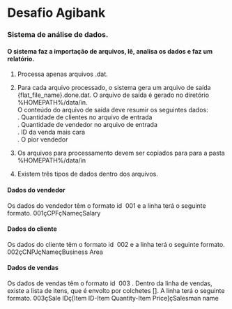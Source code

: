 # Desafio Agibank

### Sistema de análise de dados.

#### O sistema faz a importação de arquivos, lê, analisa os dados e faz um relatório.  
1. Processa apenas arquivos .dat.
2. Para cada arquivo processado, o sistema gera um arquivo de saída {flat_file_name}.done.dat. 
  O arquivo de saída é gerado no diretório %HOMEPATH%/data/in.  
  O conteúdo do arquivo de saída deve resumir os seguintes dados:   
. Quantidade de clientes no arquivo de entrada  
. Quantidade de vendedor no arquivo de entrada  
. ID da venda mais cara  
. O pior vendedor   

3. Os arquivos para processamento devem ser copiados para para a pasta %HOMEPATH%/data/in
4. Existem três tipos de dados dentro dos arquivos.

#### Dados do vendedor
Os dados do vendedor têm o formato id ​ 001​ e a linha terá o seguinte formato.
001çCPFçNameçSalary

#### Dados do cliente
Os dados do cliente têm o formato id ​ 002​ e a linha terá o seguinte formato.
002çCNPJçNameçBusiness Area

#### Dados de vendas
Os dados de vendas têm o formato id ​ 003​ . Dentro da linha de vendas, existe a lista de itens, que é envolto por colchetes []. A linha terá o seguinte formato.
003çSale IDç[Item ID-Item Quantity-Item Price]çSalesman name
